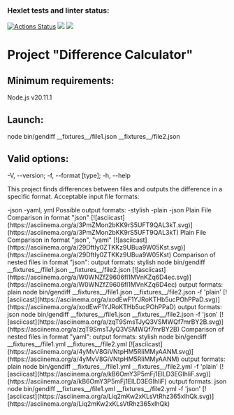### Hexlet tests and linter status:
[![Actions Status](https://github.com/AnPopit/frontend-project-46/actions/workflows/hexlet-check.yml/badge.svg)](https://github.com/AnPopit/frontend-project-46/actions)
<a href="https://codeclimate.com/github/AnPopit/frontend-project-46/maintainability"><img src="https://api.codeclimate.com/v1/badges/ee91eeef6631ce8702e6/maintainability" /></a>
<a href="https://codeclimate.com/github/AnPopit/frontend-project-46/test_coverage"><img src="https://api.codeclimate.com/v1/badges/ee91eeef6631ce8702e6/test_coverage" /></a>
<h1>Project "Difference Calculator"</h1>
<h2>Minimum requirements:</h2><p>Node.js v20.11.1</p>
<h2>Launch:</h2> <p>node bin/gendiff __fixtures__/file1.json __fixtures__/file2.json </p>
<h2>Valid options:</h2> <p>-V, --version; -f, --format [type]; -h, --help</p>
<p>This project finds differences between files and outputs the difference in a specific format. Acceptable input file formats:</p>
-json
-yaml, yml
Possible output formats:
-stylish
-plain
-json
Plain File Comparison in format "json"
[![asciicast](https://asciinema.org/a/3PmZMon2bKK9rS5UFT9QAL3kT.svg)](https://asciinema.org/a/3PmZMon2bKK9rS5UFT9QAL3kT)
Plain File Comparison in format "json", "yaml"
[![asciicast](https://asciinema.org/a/29DftIy0ZTKKz9UBua9W05Kst.svg)](https://asciinema.org/a/29DftIy0ZTKKz9UBua9W05Kst)
Comparison of nested files in format "json":
output formats: stylish
node bin/gendiff __fixtures__/file1.json __fixtures__/file2.json 
[![asciicast](https://asciinema.org/a/W0WNZfZ9606fl1MVnKZq6D4ec.svg)](https://asciinema.org/a/W0WNZfZ9606fl1MVnKZq6D4ec)
output formats: plain
node bin/gendiff __fixtures__/file1.json __fixtures__/file2.json -f 'plain'
[![asciicast](https://asciinema.org/a/xodEwF1YJRoKTHb5ucPOhPPaD.svg)](https://asciinema.org/a/xodEwF1YJRoKTHb5ucPOhPPaD)
output formats: json
node bin/gendiff __fixtures__/file1.json __fixtures__/file2.json -f 'json'
[![asciicast](https://asciinema.org/a/zqT9SmsTJyQ3VSMWQf7mrBY2B.svg)](https://asciinema.org/a/zqT9SmsTJyQ3VSMWQf7mrBY2B)
Comparison of nested files in format "yaml":
output formats: stylish
node bin/gendiff __fixtures__/file1.yml __fixtures__/file2.yml 
[![asciicast](https://asciinema.org/a/4yMvV8GiVNtpHM5RliMMyAANM.svg)](https://asciinema.org/a/4yMvV8GiVNtpHM5RliMMyAANM)
output formats: plain
node bin/gendiff __fixtures__/file1.yml __fixtures__/file2.yml -f 'plain'
[![asciicast](https://asciinema.org/a/kB6OmY3P5mFj1ElLD3EGIhliF.svg)](https://asciinema.org/a/kB6OmY3P5mFj1ElLD3EGIhliF)
output formats: json
node bin/gendiff __fixtures__/file1.yml __fixtures__/file2.yml -f 'json'
[![asciicast](https://asciinema.org/a/Liq2mKw2xKLsVtRhz365xIhQk.svg)](https://asciinema.org/a/Liq2mKw2xKLsVtRhz365xIhQk)

